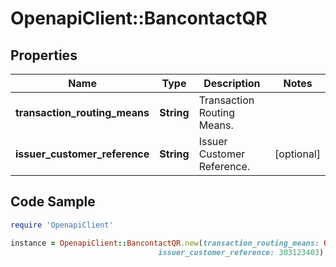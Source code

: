 # OpenapiClient::BancontactQR

## Properties

Name | Type | Description | Notes
------------ | ------------- | ------------- | -------------
**transaction_routing_means** | **String** | Transaction Routing Means. | 
**issuer_customer_reference** | **String** | Issuer Customer Reference. | [optional] 

## Code Sample

```ruby
require 'OpenapiClient'

instance = OpenapiClient::BancontactQR.new(transaction_routing_means: QR Code,
                                 issuer_customer_reference: 303123403)
```


